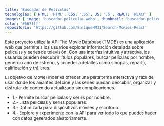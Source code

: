 ```yaml
---
title: 'Buscador de Peliculas'
tecnologias: { HTML: 'HTML', CSS: 'CSS', JS: 'JS', REACT: 'REACT' }
images: { image: 'buscador-peliculas.webp', thumbnail: 'buscador-peliculas-hover.webp', imageTitle: 'buscador-peliculas-title.webp', pagina: 'buscador-peliculas-pagina.webp' }
color: '#567fff'
repositorio: 'https://github.com/EnriqueHM31/Search-Movies-React'
---
```


Este proyecto utiliza la API The Movie Database (TMDB) es una aplicación web que permite a los usuarios explorar información detallada sobre películas y series de televisión. Con una interfaz intuitiva y atractiva, los usuarios pueden descubrir títulos populares, buscar películas por nombre, género o año de estreno, y acceder a detalles como sinopsis, reparto, calificación y tráileres.

El objetivo de MovieFinder es ofrecer una plataforma interactiva y fácil de usar donde los amantes del cine y las series puedan descubrir, organizar y disfrutar de contenido actualizado sin complicaciones.

<ul>
<li>1.- Permite buscar películas y series por nombre.</li>
<li>2.- Lista películas y series populares.</li>
<li>3.- Optimizada para dispositivos móviles y escritorio.</li>
<li>4.- Explore y experimente con la API para ver todo lo que puedes hacer con datos generados aleatoriamente.</li>
<ul>
